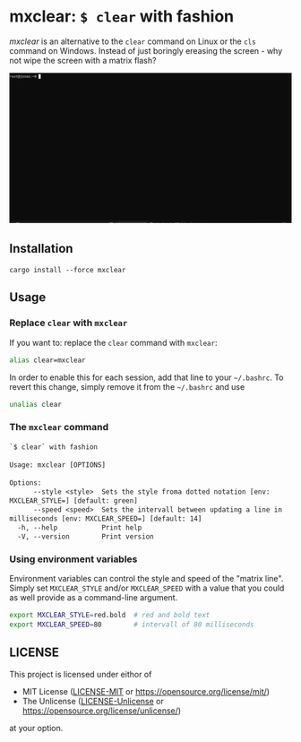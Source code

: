 # mxclear: `$ clear` with fashion

*mxclear* is an alternative to the `clear` command on Linux or the `cls` command
on Windows. Instead of just boringly ereasing the screen - why not wipe the screen
with a matrix flash?

![Example](https://raw.githubusercontent.com/phoenixr-codes/mxclear/master/demo.gif)


## Installation

```console
cargo install --force mxclear
```


## Usage

### Replace `clear` with `mxclear`

If you want to: replace the `clear` command with `mxclear`:

```bash
alias clear=mxclear
```

In order to enable this for each session, add that line to your `~/.bashrc`.
To revert this change, simply remove it from the `~/.bashrc` and use

```bash
unalias clear
```


### The `mxclear` command

```text
`$ clear` with fashion

Usage: mxclear [OPTIONS]

Options:
      --style <style>  Sets the style froma dotted notation [env: MXCLEAR_STYLE=] [default: green]
      --speed <speed>  Sets the intervall between updating a line in milliseconds [env: MXCLEAR_SPEED=] [default: 14]
  -h, --help           Print help
  -V, --version        Print version
```


### Using environment variables

Environment variables can control the style and speed of the "matrix line". Simply set
`MXCLEAR_STYLE` and/or `MXCLEAR_SPEED` with a value that you could as well provide as
a command-line argument.

```bash
export MXCLEAR_STYLE=red.bold  # red and bold text
export MXCLEAR_SPEED=80        # intervall of 80 milliseconds
```


## LICENSE

This project is licensed under eithor of

* MIT License
  ([LICENSE-MIT](https://github.com/phoenixr-codes/mxclear/blob/main/LICENSE-MIT)
  or https://opensource.org/license/mit/)
* The Unlicense
  ([LICENSE-Unlicense](https://github.com/phoenixr-codes/mxclear/blob/main/LICENSE-Unlicense)
  or https://opensource.org/license/unlicense/)

at your option.



